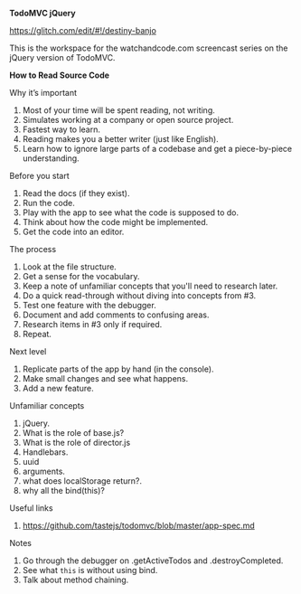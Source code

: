 **TodoMVC jQuery**

https://glitch.com/edit/#!/destiny-banjo

This is the workspace for the watchandcode.com
screencast series on the jQuery version of TodoMVC.

**How to Read Source Code**

Why it’s important

1. Most of your time will be spent reading, not writing.
2. Simulates working at a company or open source project.
3. Fastest way to learn.
4. Reading makes you a better writer (just like English).
5. Learn how to ignore large parts of a codebase and get a piece-by-piece understanding.

Before you start

1. Read the docs (if they exist).
2. Run the code.
3. Play with the app to see what the code is supposed to do.
4. Think about how the code might be implemented.
5. Get the code into an editor.

The process

1. Look at the file structure.
2. Get a sense for the vocabulary.
3. Keep a note of unfamiliar concepts that you'll need to research later.
4. Do a quick read-through without diving into concepts from #3.
5. Test one feature with the debugger.
6. Document and add comments to confusing areas.
7. Research items in #3 only if required.
8. Repeat.

Next level

1. Replicate parts of the app by hand (in the console).
2. Make small changes and see what happens.
3. Add a new feature.

Unfamiliar concepts

1. jQuery.
2. What is the role of base.js?
3. What is the role of director.js
4. Handlebars.
5. uuid
6. arguments.
7. what does localStorage return?.
8. why all the bind(this)?

Useful links

1. https://github.com/tastejs/todomvc/blob/master/app-spec.md

Notes

1. Go through the debugger on .getActiveTodos and .destroyCompleted.
2. See what `this` is without using bind.
3. Talk about method chaining.
